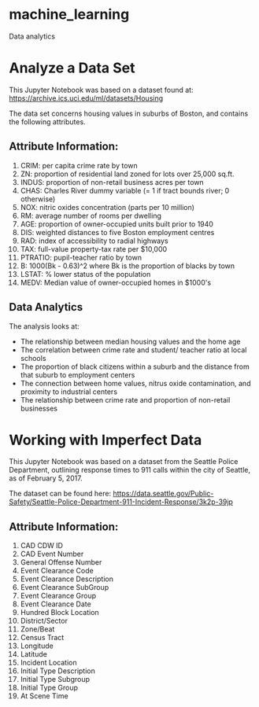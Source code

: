 # machine_learning
Data analytics

# Analyze a Data Set
This Jupyter Notebook was based on a dataset found at:
https://archive.ics.uci.edu/ml/datasets/Housing

The data set concerns housing values in suburbs of Boston, and contains the following attributes.

## Attribute Information:

1. CRIM: per capita crime rate by town 
2. ZN: proportion of residential land zoned for lots over 25,000 sq.ft. 
3. INDUS: proportion of non-retail business acres per town 
4. CHAS: Charles River dummy variable (= 1 if tract bounds river; 0 otherwise) 
5. NOX: nitric oxides concentration (parts per 10 million) 
6. RM: average number of rooms per dwelling 
7. AGE: proportion of owner-occupied units built prior to 1940 
8. DIS: weighted distances to five Boston employment centres 
9. RAD: index of accessibility to radial highways 
10. TAX: full-value property-tax rate per $10,000 
11. PTRATIO: pupil-teacher ratio by town 
12. B: 1000(Bk - 0.63)^2 where Bk is the proportion of blacks by town 
13. LSTAT: % lower status of the population 
14. MEDV: Median value of owner-occupied homes in $1000's

## Data Analytics

The analysis looks at: 
- The relationship between median housing values and the home age
- The correlation between crime rate and student/ teacher ratio at local schools
- The proportion of black citizens within a suburb and the distance from that suburb to employment centers
- The connection between home values, nitrus oxide contamination, and proximity to industrial centers
- The relationship between crime rate and proportion of non-retail businesses


# Working with Imperfect Data

This Jupyter Notebook was based on a dataset from the Seattle Police Department, outlining response times to 911 calls within the city of Seattle, as of February 5, 2017.

The dataset can be found here: https://data.seattle.gov/Public-Safety/Seattle-Police-Department-911-Incident-Response/3k2p-39jp

## Attribute Information:

1. CAD CDW ID
2. CAD Event Number
3. General Offense Number
4. Event Clearance Code
5. Event Clearance Description
6. Event Clearance SubGroup
7. Event Clearance Group
8. Event Clearance Date
9. Hundred Block Location
10. District/Sector
11. Zone/Beat
12. Census Tract
13. Longitude
14. Latitude
15. Incident Location
16. Initial Type Description
17. Initial Type Subgroup
18. Initial Type Group
19. At Scene Time